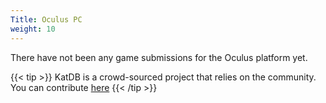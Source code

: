 ```yaml
---
Title: Oculus PC
weight: 10
---
```


There have not been any game submissions for the Oculus platform yet.

{{< tip >}}
KatDB is a crowd-sourced project that relies on the community. You can contribute [here](https://github.com/dokterkats/katDB)
{{< /tip >}}
